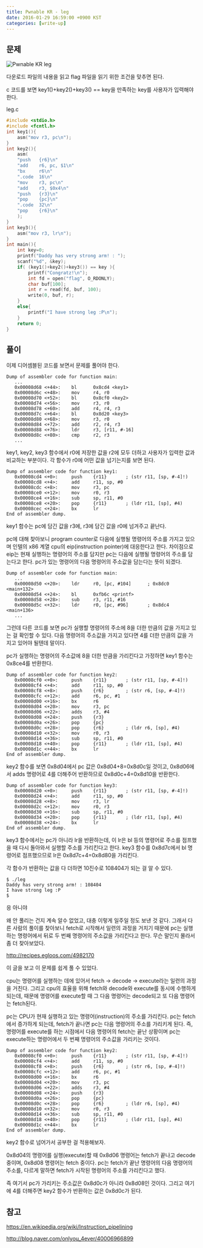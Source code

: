 ```yaml
---
title: Pwnable KR - leg
date: 2016-01-29 16:59:00 +0900 KST
categories: [write-up]
---
```


## 문제

![Pwnable KR leg](pwnable-kr-leg.png)

다운로드 파일의 내용을 읽고 flag 파일을 읽기 위한 조건을 맞추면 된다.

c 코드를 보면 key1()+key2()+key3() == key을 만족하는 key를
사용자가 입력해야 한다.

leg.c

```c
#include <stdio.h>
#include <fcntl.h>
int key1(){
    asm("mov r3, pc\n");
}
int key2(){
    asm(
    "push   {r6}\n"
    "add    r6, pc, $1\n"
    "bx     r6\n"
    ".code  16\n"
    "mov    r3, pc\n"
    "add    r3, $0x4\n"
    "push   {r3}\n"
    "pop    {pc}\n"
    ".code  32\n"
    "pop    {r6}\n"
    );
}
int key3(){
    asm("mov r3, lr\n");
}
int main(){
    int key=0;
    printf("Daddy has very strong arm! : ");
    scanf("%d", &key);
    if( (key1()+key2()+key3()) == key ){
        printf("Congratz!\n");
        int fd = open("flag", O_RDONLY);
        char buf[100];
        int r = read(fd, buf, 100);
        write(0, buf, r);
    }
    else{
        printf("I have strong leg :P\n");
    }
    return 0;
}
```

## 풀이

이제 디어셈블된 코드를 보면서 문제를 풀어야 한다.

```c-objdump
Dump of assembler code for function main:
   ...
   0x00008d68 <+44>:    bl      0x8cd4 <key1>
   0x00008d6c <+48>:    mov     r4, r0
   0x00008d70 <+52>:    bl      0x8cf0 <key2>
   0x00008d74 <+56>:    mov     r3, r0
   0x00008d78 <+60>:    add     r4, r4, r3
   0x00008d7c <+64>:    bl      0x8d20 <key3>
   0x00008d80 <+68>:    mov     r3, r0
   0x00008d84 <+72>:    add     r2, r4, r3
   0x00008d88 <+76>:    ldr     r3, [r11, #-16]
   0x00008d8c <+80>:    cmp     r2, r3
   ...
```

key1, key2, key3 함수에서 r0에 저장한 값을
r2에 모두 더하고 사용자가 입력한 값과 비교하는 부분이다.
각 함수가 r0에 어떤 값을 넘기는지를 보면 된다.

```c-objdump
Dump of assembler code for function key1:
   0x00008cd4 <+0>:     push    {r11}       ; (str r11, [sp, #-4]!)
   0x00008cd8 <+4>:     add     r11, sp, #0
   0x00008cdc <+8>:     mov     r3, pc
   0x00008ce0 <+12>:    mov     r0, r3
   0x00008ce4 <+16>:    sub     sp, r11, #0
   0x00008ce8 <+20>:    pop     {r11}       ; (ldr r11, [sp], #4)
   0x00008cec <+24>:    bx      lr
End of assembler dump.
```

key1 함수는 pc에 담긴 값을 r3에, r3에 담긴 값을 r0에 넘겨주고 끝난다.

pc에 대해 찾아보니 program counter로 다음에 실행될 명령어의 주소를 가지고
있으며 인텔의 x86 계열 cpu의 eip(instruction pointer)에 대응한다고 한다.
차이점으로 eip는 현재 실행하는 명령어의 주소를 담지만 pc는
다음에 실행될 명령어의 주소를 담는다고 한다.
pc가 있는 명령어의 다음 명령어의 주소값을 담는다는 뜻이 되겠다.

```c-objdump
Dump of assembler code for function main:
   ...
   0x00008d50 <+20>:    ldr     r0, [pc, #104]      ; 0x8dc0 <main+132>
   0x00008d54 <+24>:    bl      0xfb6c <printf>
   0x00008d58 <+28>:    sub     r3, r11, #16
   0x00008d5c <+32>:    ldr     r0, [pc, #96]       ; 0x8dc4 <main+136>
   ...
```

그런데 다른 코드를 보면 pc가 실행할 명령어의 주소에 8을 더한 만큼의 값을
가지고 있는 걸 확인할 수 있다. 다음 명령어의 주소값을 가지고 있다면
4를 더한 만큼의 값을 가지고 있어야 될텐데 말이다.

pc가 실행하는 명령어의 주소값에 8을 더한 만큼을 가리킨다고 가정하면
key1 함수는 0x8ce4를 반환한다.

```c-objdump
Dump of assembler code for function key2:
   0x00008cf0 <+0>:     push    {r11}       ; (str r11, [sp, #-4]!)
   0x00008cf4 <+4>:     add     r11, sp, #0
   0x00008cf8 <+8>:     push    {r6}        ; (str r6, [sp, #-4]!)
   0x00008cfc <+12>:    add     r6, pc, #1
   0x00008d00 <+16>:    bx      r6
   0x00008d04 <+20>:    mov     r3, pc
   0x00008d06 <+22>:    adds    r3, #4
   0x00008d08 <+24>:    push    {r3}
   0x00008d0a <+26>:    pop     {pc}
   0x00008d0c <+28>:    pop     {r6}        ; (ldr r6, [sp], #4)
   0x00008d10 <+32>:    mov     r0, r3
   0x00008d14 <+36>:    sub     sp, r11, #0
   0x00008d18 <+40>:    pop     {r11}       ; (ldr r11, [sp], #4)
   0x00008d1c <+44>:    bx      lr
End of assembler dump.
```

key2 함수를 보면 0x8d04에서 pc 값은 0x8d04+8=0x8d0c일 것이고,
0x8d06에서 adds 명령어로 4를 더해주어 반환하므로 0x8d0c+4=0x8d10을 반환한다.

```c-objdump
Dump of assembler code for function key3:
   0x00008d20 <+0>:     push    {r11}       ; (str r11, [sp, #-4]!)
   0x00008d24 <+4>:     add     r11, sp, #0
   0x00008d28 <+8>:     mov     r3, lr
   0x00008d2c <+12>:    mov     r0, r3
   0x00008d30 <+16>:    sub     sp, r11, #0
   0x00008d34 <+20>:    pop     {r11}       ; (ldr r11, [sp], #4)
   0x00008d38 <+24>:    bx      lr
End of assembler dump.
```

key3 함수에서는 pc가 아니라 lr을 반환하는데,
이 lr은 bl 등의 명령어로 주소를 점프했을 때
다시 돌아와서 실행할 주소를 가리킨다고 한다.
key3 함수를 0x8d7c에서 bl 명령어로 점프했으므로
lr은 0x8d7c+4=0x8d80을 가리킨다.

각 함수가 반환하는 값을 다 더하면 10진수로 108404가 되는 걸 알 수 있다.

```console
$ ./leg
Daddy has very strong arm! : 108404
I have strong leg :P
$
```

응 아니야

왜 안 풀리는 건지 계속 알수 없었고, 대충 이렇게 일주일 정도 보낸 것 같다.
그래서 다른 사람의 풀이를 찾아보니 fetch로 시작해서
일련의 과정을 거치기 때문에 pc는 실행하는 명령어에서
뒤로 두 번째 명령어의 주소값을 가리킨다고 한다.
무슨 말인지 몰라서 좀 더 찾아보았다.

<http://recipes.egloos.com/4982170>

이 글을 보고 이 문제를 쉽게 풀 수 있었다.

cpu는 명령어를 실행하는 데에 있어서
fetch -> decode -> execute라는 일련의 과정을 거친다.
그리고 cpu의 효율을 위해 fetch와 decode와 execute를 동시에 수행하게 되는데,
때문에 명령어를 execute할 때 그 다음 명령어는 decode되고
또 다음 명령어는 fetch된다.

pc는 CPU가 현재 실행하고 있는 명령어(instruction)의 주소를 가리킨다.
pc는 fetch에서 증가하게 되는데, fetch가 끝나면
pc는 다음 명령어의 주소를 가리키게 된다.
즉, 명령어를 execute를 하는 시점에서 다음 명령어의 fetch는 끝난 상황이며
pc는 execute하는 명령어에서 두 번째 명령어의 주소값을 가리키는 것이다.

```c-objdump
Dump of assembler code for function key2:
   0x00008cf0 <+0>:     push    {r11}       ; (str r11, [sp, #-4]!)
   0x00008cf4 <+4>:     add     r11, sp, #0
   0x00008cf8 <+8>:     push    {r6}        ; (str r6, [sp, #-4]!)
   0x00008cfc <+12>:    add     r6, pc, #1
   0x00008d00 <+16>:    bx      r6
   0x00008d04 <+20>:    mov     r3, pc
   0x00008d06 <+22>:    adds    r3, #4
   0x00008d08 <+24>:    push    {r3}
   0x00008d0a <+26>:    pop     {pc}
   0x00008d0c <+28>:    pop     {r6}        ; (ldr r6, [sp], #4)
   0x00008d10 <+32>:    mov     r0, r3
   0x00008d14 <+36>:    sub     sp, r11, #0
   0x00008d18 <+40>:    pop     {r11}       ; (ldr r11, [sp], #4)
   0x00008d1c <+44>:    bx      lr
End of assembler dump.
```

key2 함수로 넘어가서 공부한 걸 적용해보자.

0x8d04의 명령어를 실행(execute)할 때
0x8d06 명령어는 fetch가 끝나고 decode 중이며, 0x8d08 명령어는 fetch 중이다.
pc는 fetch가 끝난 명령어의 다음 명령어의 주소를,
다르게 말하면 fetch가 시작된 명령어의 주소를 가리킨다고 했다.

즉 여기서 pc가 가리키는 주소값은 0x8d0c가 아니라 0x8d08인 것이다.
그리고 여기에 4를 더해주면 key2 함수가 반환하는 값은 0x8d0c가 된다.

## 참고

<https://en.wikipedia.org/wiki/Instruction_pipelining>

<http://blog.naver.com/onlyou_4ever/40006966899>
